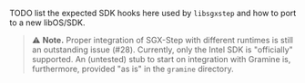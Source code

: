 TODO list the expected SDK hooks here used by `libsgxstep` and how to port to a new libOS/SDK.

> :warning: **Note.** Proper integration of SGX-Step with different runtimes is
> still an outstanding issue (#28). Currently, only the Intel SDK is
> "officially" supported. An (untested) stub to start on integration with
> Gramine is, furthermore, provided "as is" in the `gramine` directory.

